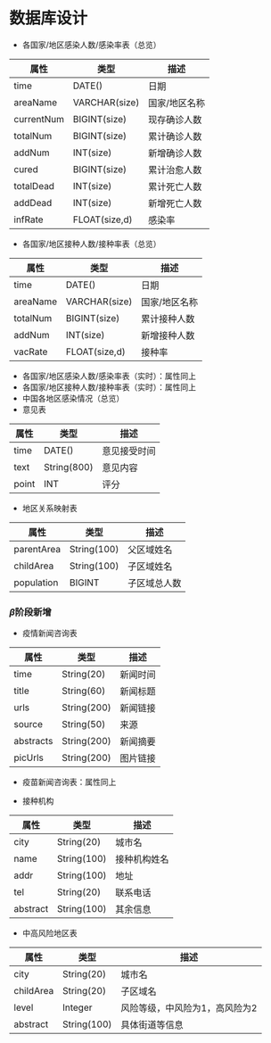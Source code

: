 # 数据库设计

* 各国家/地区感染人数/感染率表（总览）

| 属性       | 类型          | 描述          |
| ---------- | ------------- | ------------- |
| time       | DATE()        | 日期          |
| areaName   | VARCHAR(size) | 国家/地区名称 |
| currentNum | BIGINT(size)  | 现存确诊人数  |
| totalNum   | BIGINT(size)  | 累计确诊人数  |
| addNum     | INT(size)     | 新增确诊人数  |
| cured      | BIGINT(size)  | 累计治愈人数  |
| totalDead  | INT(size)     | 累计死亡人数  |
| addDead    | INT(size)     | 新增死亡人数  |
| infRate    | FLOAT(size,d) | 感染率        |

* 各国家/地区接种人数/接种率表（总览）

| 属性     | 类型          | 描述          |
| -------- | ------------- | ------------- |
| time     | DATE()        | 日期          |
| areaName | VARCHAR(size) | 国家/地区名称 |
| totalNum | BIGINT(size)  | 累计接种人数  |
| addNum   | INT(size)     | 新增接种人数  |
| vacRate  | FLOAT(size,d) | 接种率        |

* 各国家/地区感染人数/感染率表（实时）：属性同上
* 各国家/地区接种人数/接种率表（实时）：属性同上
* 中国各地区感染情况（总览）
* 意见表

| 属性  | 类型        | 描述         |
| ----- | ----------- | ------------ |
| time  | DATE()      | 意见接受时间 |
| text  | String(800) | 意见内容     |
| point | INT         | 评分         |

* 地区关系映射表

| 属性       | 类型        | 描述         |
| ---------- | ----------- | ------------ |
| parentArea | String(100) | 父区域姓名   |
| childArea  | String(100) | 子区域姓名   |
| population | BIGINT      | 子区域总人数 |

### $\beta$阶段新增

* 疫情新闻咨询表

| 属性      | 类型        | 描述     |
| --------- | ----------- | -------- |
| time      | String(20)  | 新闻时间 |
| title     | String(60)  | 新闻标题 |
| urls      | String(200) | 新闻链接 |
| source    | String(50)  | 来源     |
| abstracts | String(200) | 新闻摘要 |
| picUrls   | String(200) | 图片链接 |

* 疫苗新闻咨询表：属性同上

* 接种机构

| 属性     | 类型        | 描述         |
| -------- | ----------- | ------------ |
| city     | String(20)  | 城市名       |
| name     | String(100) | 接种机构姓名 |
| addr     | String(100) | 地址         |
| tel      | String(20)  | 联系电话     |
| abstract | String(100) | 其余信息     |

* 中高风险地区表

| 属性      | 类型        | 描述                           |
| --------- | ----------- | ------------------------------ |
| city      | String(20)  | 城市名                         |
| childArea | String(20)  | 子区域名                       |
| level     | Integer     | 风险等级，中风险为1，高风险为2 |
| abstract  | String(100) | 具体街道等信息                 |

